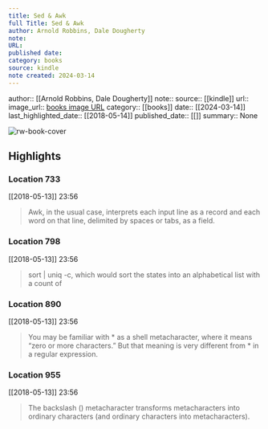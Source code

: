 ```yaml
---
title: Sed & Awk
full Title: Sed & Awk
author: Arnold Robbins, Dale Dougherty
note: 
URL: 
published date: 
category: books
source: kindle
note created: 2024-03-14
---
```

author:: [[Arnold Robbins, Dale Dougherty]]
note:: 
source:: [[kindle]]
url:: 
image_url:: [books image URL](https://images-na.ssl-images-amazon.com/images/I/51Emp42I29L._SL200_.jpg)
category:: [[books]]
date:: [[2024-03-14]]
last_highlighted_date:: [[2018-05-14]]
published_date:: [[]]
summary:: None

![rw-book-cover](https://images-na.ssl-images-amazon.com/images/I/51Emp42I29L._SL200_.jpg)

## Highlights
### Location 733
[[2018-05-13]] 23:56
> Awk, in the usual case, interprets each input line as a record and each word on that line, delimited by spaces or tabs, as a field.


### Location 798
[[2018-05-13]] 23:56
> sort | uniq -c, which would sort the states into an alphabetical list with a count of


### Location 890
[[2018-05-13]] 23:56
> You may be familiar with * as a shell metacharacter, where it means “zero or more characters.” But that meaning is very different from * in a regular expression.


### Location 955
[[2018-05-13]] 23:56
> The backslash (\) metacharacter transforms metacharacters into ordinary characters (and ordinary characters into metacharacters).


